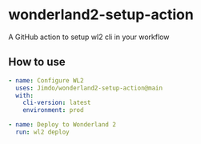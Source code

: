 # wonderland2-setup-action
A GitHub action to setup wl2 cli in your workflow

## How to use

```yaml
- name: Configure WL2
  uses: Jimdo/wonderland2-setup-action@main
  with:
    cli-version: latest
    environment: prod

- name: Deploy to Wonderland 2
  run: wl2 deploy
```
